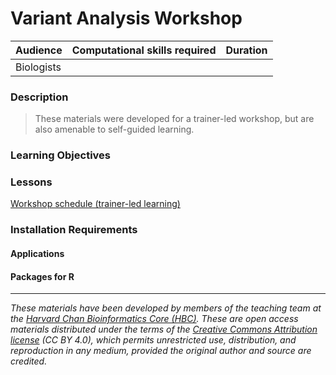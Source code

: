 # Variant Analysis Workshop 

| Audience | Computational skills required| Duration |
:----------|:----------|:----------|
| Biologists |  |  |

### Description

> These materials were developed for a trainer-led workshop, but are also amenable to self-guided learning.

### Learning Objectives

### Lessons

[Workshop schedule (trainer-led learning)](schedule/)

### Installation Requirements

#### Applications

#### Packages for R

****

*These materials have been developed by members of the teaching team at the [Harvard Chan Bioinformatics Core (HBC)](http://bioinformatics.sph.harvard.edu/). These are open access materials distributed under the terms of the [Creative Commons Attribution license](https://creativecommons.org/licenses/by/4.0/) (CC BY 4.0), which permits unrestricted use, distribution, and reproduction in any medium, provided the original author and source are credited.*
